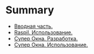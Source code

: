 # Summary

* [Вводная часть.](README.md)
* [Raspil. Использование.](raspil/raspil_used.md)
* [Cупер Окна. Разработка.](sw/sw_dev.md)
* [Супер Окна. Использование.](sw/sw_used.md)

